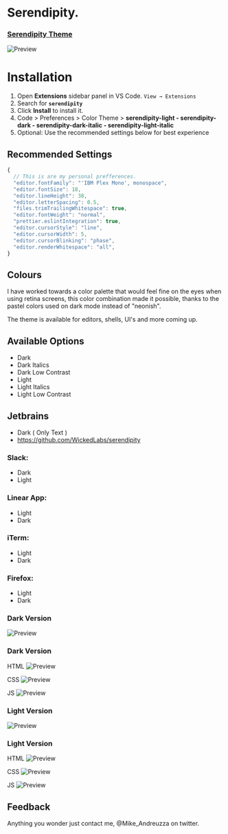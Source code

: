 # Serendipity.

### [Serendipity Theme](https://serendipitytheme.com)

![Preview](https://serendipitytheme.com/images/ogtwitter.png)

# Installation

1. Open **Extensions** sidebar panel in VS Code. `View → Extensions`
2. Search for **`serendipity`**
3. Click **Install** to install it.
4. Code > Preferences > Color Theme >
 **serendipity-light - serendipity-dark - serendipity-dark-italic - serendipity-light-italic**
5. Optional: Use the recommended settings below for best experience

## Recommended Settings

```js
{
  // This is are my personal prefferences.
  "editor.fontFamily": "'IBM Plex Mono', monospace",
  "editor.fontSize": 18,
  "editor.lineHeight": 38,
  "editor.letterSpacing": 0.5,
  "files.trimTrailingWhitespace": true,
  "editor.fontWeight": "normal",
  "prettier.eslintIntegration": true,
  "editor.cursorStyle": "line",
  "editor.cursorWidth": 5,
  "editor.cursorBlinking": "phase",
  "editor.renderWhitespace": "all",
}
```

## Colours
I have worked towards a color palette that would feel fine on the eyes when using retina screens, this color combination made it possible, thanks to the pastel colors used on dark mode instead of "neonish".

The theme is available for editors, shells, UI's and more coming up.

## Available Options
- Dark
- Dark Italics
- Dark Low Contrast
- Light
- Light Italics
- Light Low Contrast

## Jetbrains
- Dark ( Only Text )
- https://github.com/WickedLabs/serendipity

### Slack:
- Dark
- Light

### Linear App:
- Light
- Dark

### iTerm:
- Light
- Dark

### Firefox:
- Light
- Dark


### Dark Version
![Preview](https://github.com/michael-andreuzza/wvsc-serendipity/blob/master/darkColors.png?raw=true)
### Dark Version
HTML
![Preview](https://github.com/michael-andreuzza/wvsc-serendipity/blob/master/darkHtml.png?raw=true)

CSS
![Preview](https://raw.githubusercontent.com/michael-andreuzza/wvsc-serendipity/master/darkCss.png)

JS
![Preview](https://github.com/michael-andreuzza/wvsc-serendipity/blob/master/darkJs.png?raw=true)



### Light Version
![Preview](https://github.com/michael-andreuzza/wvsc-serendipity/blob/master/lightColors.png?raw=true)

### Light Version
HTML
![Preview](https://github.com/michael-andreuzza/wvsc-serendipity/blob/master/lightHtml.png?raw=true)

CSS
![Preview](https://github.com/michael-andreuzza/wvsc-serendipity/blob/master/lightCss.png?raw=true)

JS
![Preview](https://github.com/michael-andreuzza/wvsc-serendipity/blob/master/lightJs.png?raw=true)

## Feedback

Anything you wonder just contact me, @Mike_Andreuzza on twitter.
